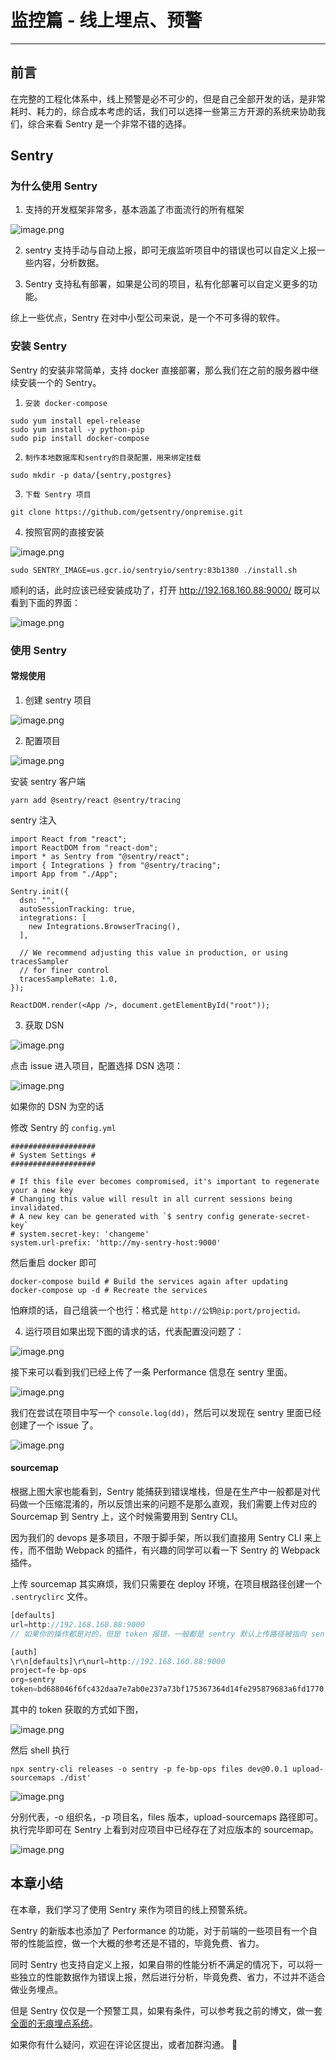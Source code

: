 
# 监控篇 - 线上埋点、预警
---

## 前言

在完整的工程化体系中，线上预警是必不可少的，但是自己全部开发的话，是非常耗时、耗力的，综合成本考虑的话，我们可以选择一些第三方开源的系统来协助我们，综合来看 Sentry 是一个非常不错的选择。

## Sentry

### 为什么使用 Sentry

1.  支持的开发框架非常多，基本涵盖了市面流行的所有框架

![image.png](https://p3-juejin.byteimg.com/tos-cn-i-k3u1fbpfcp/4858bfc364df4d74956a65734e98b6e6~tplv-k3u1fbpfcp-watermark.image?)

2.  sentry 支持手动与自动上报，即可无痕监听项目中的错误也可以自定义上报一些内容，分析数据。

3.  Sentry 支持私有部署，如果是公司的项目，私有化部署可以自定义更多的功能。

综上一些优点，Sentry 在对中小型公司来说，是一个不可多得的软件。

### 安装 Sentry

Sentry 的安装非常简单，支持 docker 直接部署，那么我们在之前的服务器中继续安装一个的 Sentry。

 1.     安装 docker-compose

```
sudo yum install epel-release
sudo yum install -y python-pip
sudo pip install docker-compose
```

 2.     制作本地数据库和sentry的目录配置，用来绑定挂载

```
sudo mkdir -p data/{sentry,postgres}
```

 3.     下载 Sentry 项目

```
git clone https://github.com/getsentry/onpremise.git
```

4.  按照官网的直接安装

![image.png](https://p9-juejin.byteimg.com/tos-cn-i-k3u1fbpfcp/746cf97ee9e243d5ab1dd6286a6ee052~tplv-k3u1fbpfcp-watermark.image?)

```
sudo SENTRY_IMAGE=us.gcr.io/sentryio/sentry:83b1380 ./install.sh
```

顺利的话，此时应该已经安装成功了，打开 <http://192.168.160.88:9000/> 既可以看到下面的界面：

![image.png](https://p9-juejin.byteimg.com/tos-cn-i-k3u1fbpfcp/439e40f4246e43fc86af62b4141b810d~tplv-k3u1fbpfcp-watermark.image?)

### 使用 Sentry

#### 常规使用

1.  创建 sentry 项目

![image.png](https://p1-juejin.byteimg.com/tos-cn-i-k3u1fbpfcp/13355659608c41e78b299fae4abfaf02~tplv-k3u1fbpfcp-watermark.image?)

2.  配置项目

![image.png](https://p3-juejin.byteimg.com/tos-cn-i-k3u1fbpfcp/c9289707bfae45bea41281d52c57b006~tplv-k3u1fbpfcp-watermark.image?)

安装 sentry 客户端

```
yarn add @sentry/react @sentry/tracing
```

sentry 注入

```
import React from "react";
import ReactDOM from "react-dom";
import * as Sentry from "@sentry/react";
import { Integrations } from "@sentry/tracing";
import App from "./App";

Sentry.init({
  dsn: "",
  autoSessionTracking: true,
  integrations: [
    new Integrations.BrowserTracing(),
  ],

  // We recommend adjusting this value in production, or using tracesSampler
  // for finer control
  tracesSampleRate: 1.0,
});

ReactDOM.render(<App />, document.getElementById("root"));
```

3.  获取 DSN

![image.png](https://p3-juejin.byteimg.com/tos-cn-i-k3u1fbpfcp/b7f739ebb4bd4677a86c46745b5d7fb0~tplv-k3u1fbpfcp-watermark.image?)

点击 issue 进入项目，配置选择 DSN 选项：

![image.png](https://p6-juejin.byteimg.com/tos-cn-i-k3u1fbpfcp/e172d15ef10e4b9eb0caa3d0e55769e8~tplv-k3u1fbpfcp-watermark.image?)

如果你的 DSN 为空的话

修改 Sentry 的 `config.yml`

```
###################
# System Settings #
###################

# If this file ever becomes compromised, it's important to regenerate your a new key
# Changing this value will result in all current sessions being invalidated.
# A new key can be generated with `$ sentry config generate-secret-key`
# system.secret-key: 'changeme'
system.url-prefix: 'http://my-sentry-host:9000'
```

然后重启 docker 即可

```
docker-compose build # Build the services again after updating
docker-compose up -d # Recreate the services
```

怕麻烦的话，自己组装一个也行：格式是 `http://公钥@ip:port/projectid。`

4.  运行项目如果出现下图的请求的话，代表配置没问题了：

![image.png](https://p1-juejin.byteimg.com/tos-cn-i-k3u1fbpfcp/0cbbfba7f39549f0b6e45e3c7a4366b8~tplv-k3u1fbpfcp-watermark.image?)

接下来可以看到我们已经上传了一条 Performance 信息在 sentry 里面。

![image.png](https://p3-juejin.byteimg.com/tos-cn-i-k3u1fbpfcp/60beb5f6dafc4c7f9987e8000d348848~tplv-k3u1fbpfcp-watermark.image?)

我们在尝试在项目中写一个 `console.log(dd)`，然后可以发现在 sentry 里面已经创建了一个 issue 了。

![image.png](https://p1-juejin.byteimg.com/tos-cn-i-k3u1fbpfcp/67beb071d1a74c229d5653a2a14e4afa~tplv-k3u1fbpfcp-watermark.image?)

#### sourcemap

根据上图大家也能看到，Sentry 能捕获到错误堆栈，但是在生产中一般都是对代码做一个压缩混淆的，所以反馈出来的问题不是那么直观，我们需要上传对应的 Sourcemap 到 Sentry 上，这个时候需要用到 Sentry CLI。

因为我们的 devops 是多项目，不限于脚手架，所以我们直接用 Sentry CLI 来上传，而不借助 Webpack 的插件，有兴趣的同学可以看一下 Sentry 的 Webpack 插件。

上传 sourcemap 其实麻烦，我们只需要在 deploy 环境，在项目根路径创建一个 `.sentryclirc` 文件。

```javascript
[defaults]
url=http://192.168.160.88:9000 
// 如果你的操作都是对的，但是 token 报错，一般都是 sentry 默认上传路径被指向 sentry.io，需要添加这个强制指向本地的 sentry 地址。

[auth]
​\r\n[defaults]\r\nurl=http://192.168.160.88:9000
project=fe-bp-ops
org=sentry
token=bd688046f6fc432daa7e7ab0e237a73bf175367364d14fe295879683a6fd1770
```

其中的 token 获取的方式如下图，

![image.png](https://p1-juejin.byteimg.com/tos-cn-i-k3u1fbpfcp/50841e10db4a4eb582d7011b273b4361~tplv-k3u1fbpfcp-watermark.image?)

然后 shell 执行

```shell
npx sentry-cli releases -o sentry -p fe-bp-ops files dev@0.0.1 upload-sourcemaps ./dist'
```

![image.png](https://p1-juejin.byteimg.com/tos-cn-i-k3u1fbpfcp/7bb77cbcf5b940138c7f0665942f46fc~tplv-k3u1fbpfcp-watermark.image?)

分别代表，-o 组织名，-p 项目名，files 版本，upload-sourcemaps 路径即可。执行完毕即可在 Sentry 上看到对应项目中已经存在了对应版本的 sourcemap。

![image.png](https://p9-juejin.byteimg.com/tos-cn-i-k3u1fbpfcp/39535c70c8454e82affbcac475c84b02~tplv-k3u1fbpfcp-watermark.image?)

## 本章小结

在本章，我们学习了使用 Sentry 来作为项目的线上预警系统。

Sentry 的新版本也添加了 Performance 的功能，对于前端的一些项目有一个自带的性能监控，做一个大概的参考还是不错的，毕竟免费、省力。

同时 Sentry 也支持自定义上报，如果自带的性能分析不满足的情况下，可以将一些独立的性能数据作为错误上报，然后进行分析，毕竟免费、省力，不过并不适合做业务埋点。

但是 Sentry 仅仅是一个预警工具，如果有条件，可以参考我之前的博文，做一套[全面的无痕埋点系统](https://juejin.cn/post/6872398266642726926)。

如果你有什么疑问，欢迎在评论区提出，或者加群沟通。 👏
    